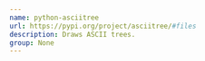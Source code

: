```yaml
---
name: python-asciitree
url: https://pypi.org/project/asciitree/#files
description: Draws ASCII trees.
group: None
---
```

